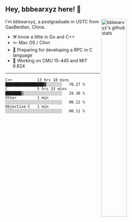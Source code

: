 ## Hey, bbbearxyz here! :wave:

<img align="right" alt="bbbearxyz's github stats" width="40%" src="https://github-readme-stats.vercel.app/api?username=bbbearxyz&show_icons=true">

I'm bbbearxyz, a postgraduate in USTC from GaoBeidian, China.

-   :hammer_and_pick:    know a little in Go and C++
-   :pencil2: Mac OS / Clion
-   :seedling: Preparing for developing a RPC in C language 
-   :thinking: Working on CMU 15-445 and MIT 6.824
---
<!--START_SECTION:waka-->
```text
C++           13 hrs 18 mins  █████████████████▓░░░░░░░   70.27 % 
C             5 hrs 33 mins   ███████▒░░░░░░░░░░░░░░░░░   29.38 % 
Other         1 min           ░░░░░░░░░░░░░░░░░░░░░░░░░   00.12 % 
Objective-C   1 min           ░░░░░░░░░░░░░░░░░░░░░░░░░   00.11 % 
```
<!--END_SECTION:waka-->
